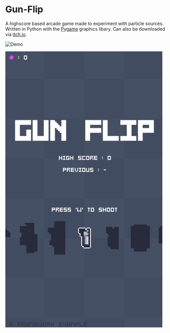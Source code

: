 # Gun-Flip
A highscore based arcade game made to experiment with particle sources. Written in Python with the [Pygame](https://www.pygame.org/news) graphics libary. Can also be downloaded via [itch.io](https://maxvuksan.itch.io/gun-flip). 

![Demo](/Demo.gif?raw=true)

![Visual](/Visual.png?raw=true)
